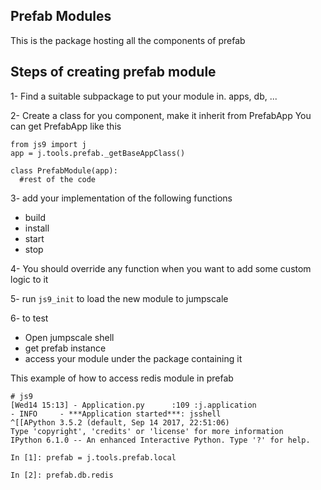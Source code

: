 ## Prefab Modules
This is the package hosting all the components of prefab

## Steps of creating prefab module
1- Find a suitable subpackage to put your module in.
   apps, db, ...
   
2- Create a class for you component, make it inherit from PrefabApp
You can get PrefabApp like this

```
from js9 import j
app = j.tools.prefab._getBaseAppClass()

class PrefabModule(app):
  #rest of the code
```

3- add your implementation of the following functions
 - build  
 - install
 - start
 - stop
   
   
4- You should override any function when you want to add some custom logic to it

5- run ```js9_init``` to load the new module to jumpscale

6- to test 
 - Open jumpscale shell 
 - get prefab instance
 - access your module under the package containing it

This example of how to access redis module in prefab 
```
# js9
[Wed14 15:13] - Application.py      :109 :j.application                  - INFO     - ***Application started***: jsshell
^[[APython 3.5.2 (default, Sep 14 2017, 22:51:06) 
Type 'copyright', 'credits' or 'license' for more information
IPython 6.1.0 -- An enhanced Interactive Python. Type '?' for help.

In [1]: prefab = j.tools.prefab.local

In [2]: prefab.db.redis  
```

